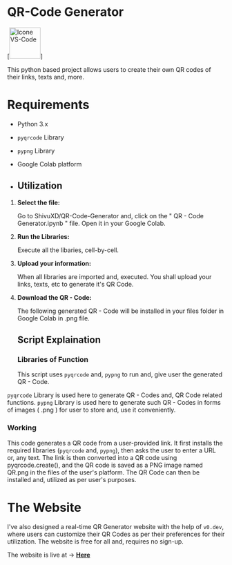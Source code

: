 # QR-Code Generator
[<img height="72px" width="72px" alt="Icone VS-Code" src="https://img.icons8.com/?size=100&id=XgTb5aa9sMrl&format=png&color=000000"/>]

This python based project allows users to create their own QR codes of their links, texts and, more. 

# Requirements

- Python 3.x
- `pyqrcode` Library
- `pypng` Library
-  Google Colab platform

- ## Utilization

1. **Select the file:**
 
    Go to ShivuXD/QR-Code-Generator and, click on the " QR - Code Generator.ipynb " file. Open it in your Google Colab.

2. **Run the Libraries:**
 
    Execute all the libaries, cell-by-cell.

3. **Upload your information:**

    When all libraries are imported and, executed. You shall upload your links, texts, etc to generate it's QR Code.

5. **Download the QR - Code:**

     The following generated QR - Code will be installed in your files folder in Google Colab in .png file.


   ## Script Explaination

   ### Libraries of Function

   This script uses `pyqrcode` and, `pypng` to run and, give user the generated QR - Code.

  `pyqrcode` Library is used here to generate QR - Codes and, QR Code related functions.
  `pypng` Library is used here to generate such QR - Codes in forms of images ( .png ) for user to store and, use it conveniently.

  ### Working
   This code generates a QR code from a user-provided link. It first installs the required libraries (`pyqrcode` and, `pypng`), then asks the user to enter a URL or, any text. The link is then converted into a QR code using pyqrcode.create(), and the QR code is saved as a PNG image named QR.png in the files of the user's platform.
   The QR Code can then be installed and, utilized as per user's purposes.


   # The Website
   
   I've also designed a real-time QR Generator website with the help of `v0.dev`, where users can customize their QR Codes as per their preferences for their utilization. The website is free for all and, requires no sign-up. 

   The website is live at -> **[Here](https://kzmnzagraceu6l2o5px5.lite.vusercontent.net/)**


